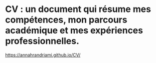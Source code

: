 # CV : un document qui résume mes compétences, mon parcours académique et mes expériences professionnelles.
https://annahrandriami.github.io/CV/
